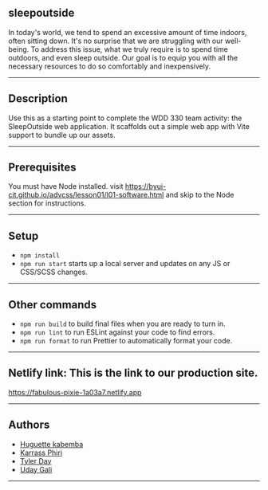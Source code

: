 ## sleepoutside

In today's world, we tend to spend an excessive amount of time indoors, often sitting down. It's no surprise that we are struggling with our well-being. To address this issue, what we truly require is to spend time outdoors, and even sleep outside. Our goal is to equip you with all the necessary resources to do so comfortably and inexpensively.

---
## Description

Use this as a starting point to complete the WDD 330 team activity: the SleepOutside web application. It scaffolds out a simple web app with Vite support to bundle up our assets.

---
## Prerequisites

You must have Node installed. visit https://byui-cit.github.io/advcss/lesson01/l01-software.html and skip to the Node section for instructions.

---
## Setup

- `npm install`
- `npm run start` starts up a local server and updates on any JS or CSS/SCSS changes.
---
## Other commands

- `npm run build` to build final files when you are ready to turn in.
- `npm run lint` to run ESLint against your code to find errors.
- `npm run format` to run Prettier to automatically format your code.
---
## Netlify link: This is the link to our production site.

https://fabulous-pixie-1a03a7.netlify.app

---
## Authors

* [Huguette kabemba](https://github.com/huguettekabemba)
* [Karrass Phiri](https://github.com/karrassphiri) 
* [Tyler Day](https://github.com/tmd1248) 
* [Uday Gali](https://github.com/ugali) 
---
